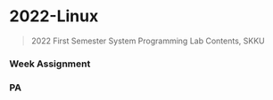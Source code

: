 # 2022-Linux
> 2022 First Semester System Programming Lab Contents, SKKU

### Week Assignment

### PA
